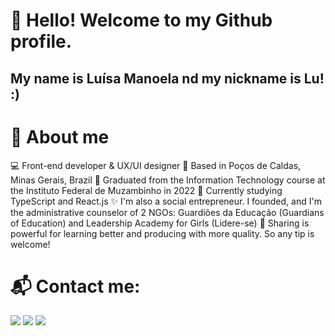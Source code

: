 # 👋 Hello! Welcome to my Github profile.
## My name is Luísa Manoela nd my nickname is Lu! :) 

# 💜 About me

💻 Front-end developer & UX/UI designer 
📌 Based in Poços de Caldas, Minas Gerais, Brazil 
📗 Graduated from the Information Technology course at the Instituto Federal de Muzambinho in 2022 
📝 Currently studying TypeScript and React.js 
✨ I'm also a social entrepreneur. I founded, and I'm the administrative counselor of 2 NGOs: Guardiões da Educação (Guardians of Education) and Leadership Academy for Girls (Lidere-se)
💬 Sharing is powerful for learning better and producing with more quality. So any tip is welcome! 

# 📬 Contact me: 
<div>
<a href="https://instagram.com/luisamanoelaromaosalles" target="_blank"><img src="https://img.shields.io/badge/-Instagram-%23E4405F?style=for-the-badge&logo=instagram&logoColor=white" target="_blank"></a>
<a href = "mailto:contato.luisamanoela@gmail.com"><img src="https://img.shields.io/badge/Gmail-D14836?style=for-the-badge&logo=gmail&logoColor=white" target="_blank"></a>
<a href="https://www.linkedin.com/in/luísa-manoela-romão-salles-a309931b0/" target="_blank"><img src="https://img.shields.io/badge/-LinkedIn-%230077B5?style=for-the-badge&logo=linkedin&logoColor=white" target="_blank"></a>   
</div>
